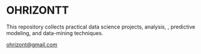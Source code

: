 # OHRIZONTT
This repository collects practical data science projects,  analysis, , predictive modeling, and data-mining techniques. 

ohrizont@gmail.com
